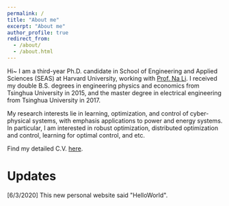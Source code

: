 ```yaml
---
permalink: /
title: "About me"
excerpt: "About me"
author_profile: true
redirect_from: 
  - /about/
  - /about.html
---
```


Hi~ I am a third-year Ph.D. candidate in School of Engineering and Applied Sciences (SEAS) at Harvard University, working with [Prof. Na Li](https://nali.seas.harvard.edu/). I received my double B.S. degrees in engineering physics and economics from Tsinghua University in 2015, and the master degree in electrical engineering from Tsinghua University in 2017. 

My research interests lie in learning, optimization, and control of cyber-physical systems, with emphasis applications to power and energy systems. In particular, I am interested in robust optimization, distributed optimization and control, learning for optimal control, and etc. 

Find my detailed C.V. [here](https://xinchen.netlify.app/files/cv.pdf).

Updates
======
[6/3/2020] This new personal website said "HelloWorld".
